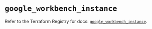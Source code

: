 # `google_workbench_instance`

Refer to the Terraform Registry for docs: [`google_workbench_instance`](https://registry.terraform.io/providers/hashicorp/google/5.45.2/docs/resources/workbench_instance).
